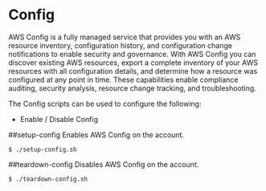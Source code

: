 Config
===
AWS Config is a fully managed service that provides you with an AWS resource inventory, configuration history, and configuration change notifications to enable security and governance. With AWS Config you can discover existing AWS resources, export a complete inventory of your AWS resources with all configuration details, and determine how a resource was configured at any point in time. These capabilities enable compliance auditing, security analysis, resource change tracking, and troubleshooting.

The Config scripts can be used to configure the following:

* Enable / Disable Config

##setup-config
Enables AWS Config on the account.

	$ ./setup-config.sh

##teardown-config
Disables AWS Config on the account.

	$ ./teardown-config.sh